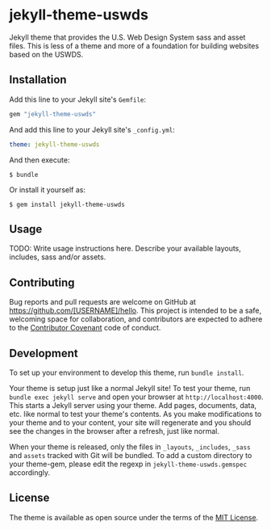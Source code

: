 # jekyll-theme-uswds

Jekyll theme that provides the U.S. Web Design System sass and asset files. This
is less of a theme and more of a foundation for building websites based on the
USWDS.


## Installation

Add this line to your Jekyll site's `Gemfile`:

```ruby
gem "jekyll-theme-uswds"
```

And add this line to your Jekyll site's `_config.yml`:

```yaml
theme: jekyll-theme-uswds
```

And then execute:

    $ bundle

Or install it yourself as:

    $ gem install jekyll-theme-uswds

## Usage

TODO: Write usage instructions here. Describe your available layouts, includes, sass and/or assets.

## Contributing

Bug reports and pull requests are welcome on GitHub at https://github.com/[USERNAME]/hello. This project is intended to be a safe, welcoming space for collaboration, and contributors are expected to adhere to the [Contributor Covenant](http://contributor-covenant.org) code of conduct.

## Development

To set up your environment to develop this theme, run `bundle install`.

Your theme is setup just like a normal Jekyll site! To test your theme, run `bundle exec jekyll serve` and open your browser at `http://localhost:4000`. This starts a Jekyll server using your theme. Add pages, documents, data, etc. like normal to test your theme's contents. As you make modifications to your theme and to your content, your site will regenerate and you should see the changes in the browser after a refresh, just like normal.

When your theme is released, only the files in `_layouts`, `_includes`, `_sass` and `assets` tracked with Git will be bundled.
To add a custom directory to your theme-gem, please edit the regexp in `jekyll-theme-uswds.gemspec` accordingly.

## License

The theme is available as open source under the terms of the [MIT License](https://opensource.org/licenses/MIT).

